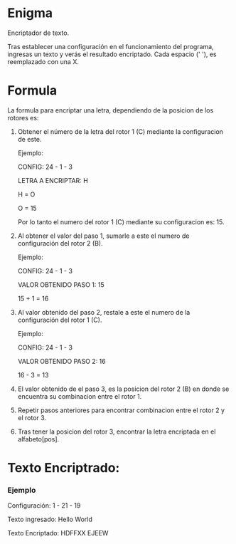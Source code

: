 # Enigma
Encriptador de texto.

Tras establecer una configuración en el funcionamiento del programa, ingresas un texto y verás el resultado encriptado.
Cada espacio (' '), es reemplazado con una X.

# Formula
La formula para encriptar una letra, dependiendo de la posicion de los rotores es:
1. Obtener el número de la letra del rotor 1 (C) mediante la configuracion de este.

    Ejemplo:
    
    CONFIG: 24 - 1 - 3
    
    LETRA A ENCRIPTAR: H
    
    H = O
    
    O = 15
      
    Por lo tanto el numero del rotor 1 (C) mediante su configuracion es: 15.
    
    
2. Al obtener el valor del paso 1, sumarle a este el numero de configuración del rotor 2 (B).

    Ejemplo:
    
    CONFIG: 24 - 1 - 3
    
    VALOR OBTENIDO PASO 1: 15
    
    15 + 1 = 16
    
    
3. Al valor obtenido del paso 2, restale a este el numero de la configuración del rotor 1 (C).

    Ejemplo:
    
    CONFIG: 24 - 1 - 3
    
    VALOR OBTENIDO PASO 2: 16
    
    16 - 3 = 13
    
    
4. El valor obtenido de el paso 3, es la posicion del rotor 2 (B) en donde se encuentra su combinacion entre el rotor 1.


5. Repetir pasos anteriores para encontrar combinacion entre el rotor 2 y el rotor 3.


6. Tras tener la posicion del rotor 3, encontrar la letra encriptada en el alfabeto[pos].

# Texto Encriptrado:

### Ejemplo
Configuración: 
1 - 21 - 19

Texto ingresado: 
Hello World

Texto Encriptado:
HDFFXX EJEEW


